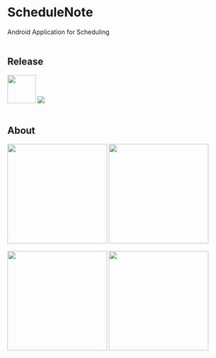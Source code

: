 # ScheduleNote
Android Application for Scheduling
<br><br>

## Release
<img src="https://user-images.githubusercontent.com/81938036/150636503-0c33c696-1f82-453e-9726-1d45ac9bb409.png" width="64">
<a href="https://play.google.com/store/apps/details?id=com.pleiades.pleione.schedulenote">
  <img src="https://img.shields.io/badge/Play Store-1.1.1-FC7C8D">
</a>
<br><br>

## About
<img src="https://user-images.githubusercontent.com/81938036/149968611-9ad88709-ffbd-4612-a16e-f687add1fcae.png" width="225"> <img src="https://user-images.githubusercontent.com/81938036/149968625-fba06639-4047-4e91-92e4-e05438ca1db8.png" width="225">

<img src="https://user-images.githubusercontent.com/81938036/149968629-dd962c5c-1c0c-4c60-bb21-ffb111c2e9c4.png" width="225"> <img src="https://user-images.githubusercontent.com/81938036/149968632-51c18866-701b-4191-b764-732b73608109.png" width="225">

